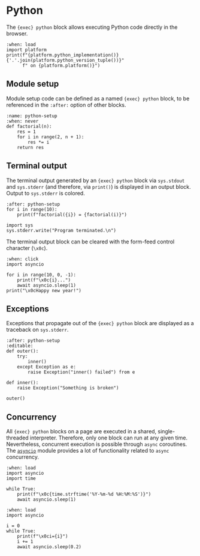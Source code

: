 <!-- Copyright 2024 Remy Blank <remy@c-space.org> -->
<!-- SPDX-License-Identifier: MIT -->

# Python

The `{exec} python` block allows executing Python code directly in the browser.

```{exec} python
:when: load
import platform
print(f"{platform.python_implementation()} {'.'.join(platform.python_version_tuple())}"
      f" on {platform.platform()}")
```

## Module setup

Module setup code can be defined as a named `{exec} python` block, to be
referenced in the `:after:` option of other blocks.

```{exec} python
:name: python-setup
:when: never
def factorial(n):
    res = 1
    for i in range(2, n + 1):
        res *= i
    return res
```

## Terminal output

The terminal output generated by an `{exec} python` block via `sys.stdout` and
`sys.stderr` (and therefore, via `print()`) is displayed in an output block.
Output to `sys.stderr` is colored.

```{exec} python
:after: python-setup
for i in range(10):
    print(f"factorial({i}) = {factorial(i)}")

import sys
sys.stderr.write("Program terminated.\n")
```

The terminal output block can be cleared with the form-feed control character
(`\x0c`).

```{exec} python
:when: click
import asyncio

for i in range(10, 0, -1):
    print(f"\x0c{i}...")
    await asyncio.sleep(1)
print("\x0cHappy new year!")
```

## Exceptions

Exceptions that propagate out of the `{exec} python` block are displayed as a
traceback on `sys.stderr`.

```{exec} python
:after: python-setup
:editable:
def outer():
    try:
        inner()
    except Exception as e:
        raise Exception("inner() failed") from e

def inner():
    raise Exception("Something is broken")

outer()
```

## Concurrency

All `{exec} python` blocks on a page are executed in a shared, single-threaded
interpreter. Therefore, only one block can run at any given time. Nevertheless,
concurrent execution is possible through `async` coroutines. The
[`asyncio`](https://docs.python.org/3/library/asyncio.html) module provides a
lot of functionality related to `async` concurrency.

```{exec} python
:when: load
import asyncio
import time

while True:
    print(f"\x0c{time.strftime('%Y-%m-%d %H:%M:%S')}")
    await asyncio.sleep(1)
```

```{exec} python
:when: load
import asyncio

i = 0
while True:
    print(f"\x0ci={i}")
    i += 1
    await asyncio.sleep(0.2)
```
